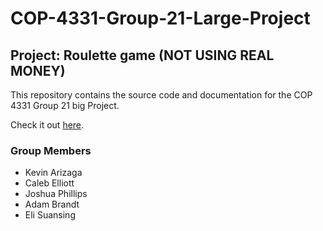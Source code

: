# COP-4331-Group-21-Large-Project

## Project: Roulette game (NOT USING REAL MONEY)

This repository contains the source code and documentation for the COP 4331 Group 21 big Project.

Check it out [here](http://cop433103.com/).

### Group Members
- Kevin Arizaga
- Caleb Elliott
- Joshua Phillips
- Adam Brandt
- Eli Suansing
